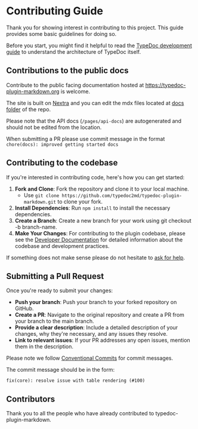 # Contributing Guide

Thank you for showing interest in contributing to this project. This guide provides some basic guidelines for doing so.

Before you start, you might find it helpful to read the [TypeDoc development guide](https://typedoc.org/guides/development/) to understand the architecture of TypeDoc itself.

## Contributions to the public docs

Contribute to the public facing documentation hosted at https://typedoc-plugin-markdown.org is welcome.

The site is built on [Nextra](https://nextra.site/docs) and you can edit the mdx files located at [docs folder](https://github.com/typedoc2md/typedoc-plugin-markdown/tree/main/docs) of the repo.

Please note that the API docs (`/pages/api-docs`) are autogenerated and should not be edited from the location.

When submitting a PR please use commit message in the format `chore(docs): improved getting started docs`

## Contributing to the codebase

If you're interested in contributing code, here's how you can get started:

1. **Fork and Clone**: Fork the repository and clone it to your local machine.
   - Use `git clone https://github.com/typedoc2md/typedoc-plugin-markdown.git` to clone your fork.
2. **Install Dependencies**: Run `npm install` to install the necessary dependencies.
3. **Create a Branch**: Create a new branch for your work using git checkout -b branch-name.
4. **Make Your Changes**: For contributing to the plugin codebase, please see the [Developer Documentation](./developer-docs/README.md) for detailed information about the codebase and development practices.

If something does not make sense please do not hesitate to [ask for help](/discussions/categories/help).

## Submitting a Pull Request

Once you're ready to submit your changes:

- **Push your branch**: Push your branch to your forked repository on GitHub.
- **Create a PR**: Navigate to the original repository and create a PR from your branch to the main branch.
- **Provide a clear description**: Include a detailed description of your changes, why they're necessary, and any issues they resolve.
- **Link to relevant issues**: If your PR addresses any open issues, mention them in the description.

Please note we follow [Conventional Commits](https://www.conventionalcommits.org/en/v1.0.0/) for commit messages.

The commit message should be in the form:

`fix(core): resolve issue with table rendering (#100)`

## Contributors

Thank you to all the people who have already contributed to typedoc-plugin-markdown.
